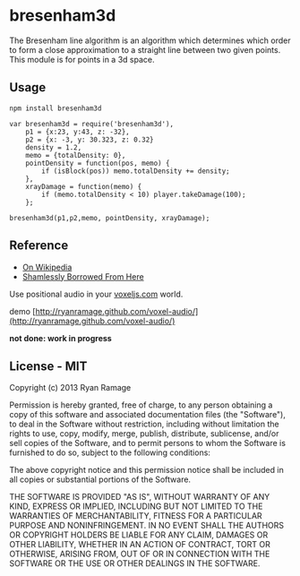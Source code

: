 # bresenham3d

The Bresenham line algorithm is an algorithm which determines which order to form a close approximation to a straight line between two given points. This module is for points in a 3d space.


## Usage

`npm install bresenham3d`

```
var bresenham3d = require('bresenham3d'),
    p1 = {x:23, y:43, z: -32},
    p2 = {x: -3, y: 30.323, z: 0.32}
    density = 1.2,
    memo = {totalDensity: 0},
    pointDensity = function(pos, memo) {     
    	if (isBlock(pos)) memo.totalDensity += density;
	},
	xrayDamage = function(memo) {
		if (memo.totalDensity < 10) player.takeDamage(100);
    };

bresenham3d(p1,p2,memo, pointDensity, xrayDamage);

```


Reference
---------

 - [On Wikipedia](https://en.wikipedia.org/wiki/Bresenham's_line_algorithm)
 - [Shamlessly Borrowed From Here](http://cobrabytes.squeakyduck.co.uk/forum/index.php?topic=1150.0)

Use positional audio in your [voxeljs.com](http://voxeljs.com) world.

demo [http://ryanramage.github.com/voxel-audio/](http://ryanramage.github.com/voxel-audio/)

**not done: work in progress**



## License - MIT

Copyright (c) 2013 Ryan Ramage

Permission is hereby granted, free of charge, to any person obtaining a copy of this software and associated documentation files (the "Software"), to deal in the Software without restriction, including without limitation the rights to use, copy, modify, merge, publish, distribute, sublicense, and/or sell copies of the Software, and to permit persons to whom the Software is furnished to do so, subject to the following conditions:

The above copyright notice and this permission notice shall be included in all copies or substantial portions of the Software.

THE SOFTWARE IS PROVIDED "AS IS", WITHOUT WARRANTY OF ANY KIND, EXPRESS OR IMPLIED, INCLUDING BUT NOT LIMITED TO THE WARRANTIES OF MERCHANTABILITY, FITNESS FOR A PARTICULAR PURPOSE AND NONINFRINGEMENT. IN NO EVENT SHALL THE AUTHORS OR COPYRIGHT HOLDERS BE LIABLE FOR ANY CLAIM, DAMAGES OR OTHER LIABILITY, WHETHER IN AN ACTION OF CONTRACT, TORT OR OTHERWISE, ARISING FROM, OUT OF OR IN CONNECTION WITH THE SOFTWARE OR THE USE OR OTHER DEALINGS IN THE SOFTWARE.